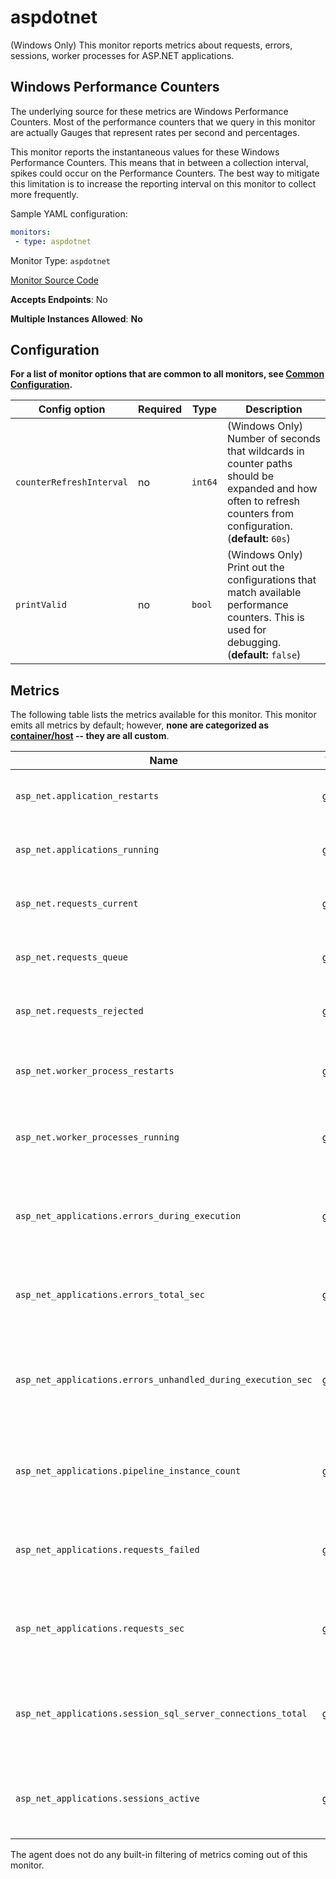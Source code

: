 <!--- GENERATED BY gomplate from scripts/docs/monitor-page.md.tmpl --->

# aspdotnet

(Windows Only) This monitor reports metrics about requests, errors, sessions,
worker processes for ASP.NET applications.

## Windows Performance Counters
The underlying source for these metrics are Windows Performance Counters.
Most of the performance counters that we query in this monitor are actually Gauges
that represent rates per second and percentages.

This monitor reports the instantaneous values for these Windows Performance Counters.
This means that in between a collection interval, spikes could occur on the
Performance Counters.  The best way to mitigate this limitation is to increase
the reporting interval on this monitor to collect more frequently.

Sample YAML configuration:

```yaml
monitors:
 - type: aspdotnet
```


Monitor Type: `aspdotnet`

[Monitor Source Code](https://github.com/signalfx/signalfx-agent/tree/master/internal/monitors/aspdotnet)

**Accepts Endpoints**: No

**Multiple Instances Allowed**: **No**

## Configuration

**For a list of monitor options that are common to all monitors, see [Common
Configuration](../monitor-config.md#common-configuration).**


| Config option | Required | Type | Description |
| --- | --- | --- | --- |
| `counterRefreshInterval` | no | `int64` | (Windows Only) Number of seconds that wildcards in counter paths should be expanded and how often to refresh counters from configuration. (**default:** `60s`) |
| `printValid` | no | `bool` | (Windows Only) Print out the configurations that match available performance counters.  This is used for debugging. (**default:** `false`) |


## Metrics

The following table lists the metrics available for this monitor.
This monitor emits all metrics by default; however, **none are categorized as [container/host](https://docs.signalfx.com/en/latest/admin-guide/usage.html#about-custom-bundled-and-high-resolution-metrics) -- they are all custom**.


| Name | Type | Description |
| ---  | ---  | ---         |
| `asp_net.application_restarts` | gauge | Count of ASP.NET application restarts. |
| `asp_net.applications_running` | gauge | Number of running ASP.NET applications. |
| `asp_net.requests_current` | gauge | Current number of ASP.NET requests. |
| `asp_net.requests_queue` | gauge | Number of queued ASP.NET requests. |
| `asp_net.requests_rejected` | gauge | Count of rejected ASP.NET requests. |
| `asp_net.worker_process_restarts` | gauge | Count of ASP.NET worker process restarts. |
| `asp_net.worker_processes_running` | gauge | Number of running ASP.NET worker processes. |
| `asp_net_applications.errors_during_execution` | gauge | Count of errors encountered by ASP.NET application durring execution. |
| `asp_net_applications.errors_total_sec` | gauge | Error rate per second for the given ASP.NET application. |
| `asp_net_applications.errors_unhandled_during_execution_sec` | gauge | Unhandled error rate per second countered while an ASP.NET application is running. |
| `asp_net_applications.pipeline_instance_count` | gauge | Number of instances in the ASP.NET application pipeline. |
| `asp_net_applications.requests_failed` | gauge | Count of failed requests in the ASP.NET application |
| `asp_net_applications.requests_sec` | gauge | Rate of requests in the ASP.NET application per second. |
| `asp_net_applications.session_sql_server_connections_total` | gauge | Number of connections to microsoft sql server by an ASP.NET application. |
| `asp_net_applications.sessions_active` | gauge | Number of active sessions in the ASP.NET application. |


The agent does not do any built-in filtering of metrics coming out of this
monitor.


